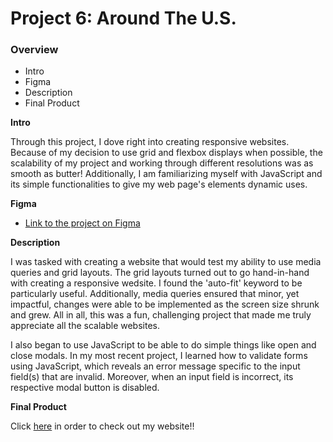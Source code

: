 # Project 6: Around The U.S.

### Overview

- Intro
- Figma
- Description
- Final Product

**Intro**

Through this project, I dove right into creating responsive websites. Because of my decision to use grid and flexbox displays when possible, the scalability of my project and working through different resolutions was as smooth as butter! Additionally, I am familiarizing myself with JavaScript and its simple functionalities to give my web page's elements dynamic uses. 

**Figma**

- [Link to the project on Figma](https://www.figma.com/file/05izwsCh3F3UsBmHfHhUFQ/Sprint-6%3A-Around-The-U.S.?node-id=0%3A1&t=ebNeUPmIim97TQCe-0)

**Description**

I was tasked with creating a website that would test my ability to use media queries and grid layouts. The grid layouts turned out to go hand-in-hand with creating a responsive wedsite. I found the 'auto-fit' keyword to be particularly useful. Additionally, media queries ensured that minor, yet impactful, changes were able to be implemented as the screen size shrunk and grew. All in all, this was a fun, challenging project that made me truly appreciate all the scalable websites. 

I also began to use JavaScript to be able to do simple things like open and close modals. In my most recent project, I learned how to validate forms using JavaScript, which reveals an error message specific to the input field(s) that are invalid. Moreover, when an input field is incorrect, its respective modal button is disabled. 

**Final Product**

Click [here](https://propitive.github.io/se_project_aroundtheus/) in order to check out my website!!
